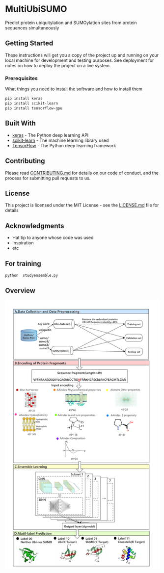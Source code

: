 # MultiUbiSUMO
Predict protein ubiquitylation and SUMOylation sites from protein sequences simultaneously

## Getting Started
 
These instructions will get you a copy of the project up and running on your local machine for development and testing purposes. See deployment for notes on how to deploy the project on a live system.
 
### Prerequisites
 
What things you need to install the software and how to install them
 
```
pip install keras
pip install scikit-learn
pip install tensorflow-gpu
```
 

 
## Built With
 
* [keras](https://keras.io/) - The Python deep learning API
* [scikit-learn](https://scikit-learn.org/stable/) - The machine learning library used
* [TensorFlow](https://tensorflow.google.cn/) - The Python deep learning framework
 
## Contributing

Please read [CONTRIBUTING.md](https://gist.github.com/PurpleBooth/b24679402957c63ec426) for details on our code of conduct, and the process for submitting pull requests to us.
  
## License
 
This project is licensed under the MIT License - see the [LICENSE.md](LICENSE.md) file for details
 
## Acknowledgments
 
* Hat tip to anyone whose code was used
* Inspiration
* etc

## For training
```
python  studyensemble.py
```


## Overview

![The overview of our workflow for predicting protein ubiquitylation and SUMOylation sites.](https://github.com/lijingyimm/MultiUbiSUMO/blob/main/overflow.png)


